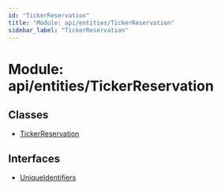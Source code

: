 ```yaml
---
id: "TickerReservation"
title: "Module: api/entities/TickerReservation"
sidebar_label: "TickerReservation"
---
```


# Module: api/entities/TickerReservation

## Classes

- [TickerReservation](../../../../classes/API/Entities/TickerReservation/TickerReservation.md)

## Interfaces

- [UniqueIdentifiers](../../../../interfaces/API/Entities/TickerReservation/UniqueIdentifiers/UniqueIdentifiers.md)
